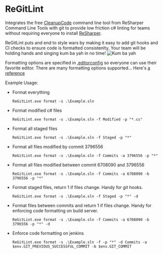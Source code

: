 # ReGitLint

Integrates the free
[CleanupCode](https://www.jetbrains.com/help/resharper/CleanupCode.html)
command line tool from ReSharper Command Line Tools with git to provide
low friction c# linting for teams without requiring everyone to install
[ReSharper](https://www.jetbrains.com/resharper/).

ReGitLint puts and end to style wars by making it easy to add git hooks
and CI checks to ensure code is formatted consistenlty. Your team will
be holding hands and singing kum ba yah in no time!
![Kum ba yah](https://giphy.com/gifs/southparkgifs-3oz8xClhwv2EnhZeXS)

Formatting options are specified in
[.editorconfig](https://editorconfig.org/) so everyone can use their
favorite editor. There are many formatting options supported... Here's
[a reference](https://www.jetbrains.com/help/resharper/EditorConfig_Generalized.html)

Example Usage:

* Format everything

    `ReGitLint.exe format -s .\Example.sln`

* Format modified c# files

    `ReGitLint.exe format -s .\Example.sln -f Modified -p "*.cs"`

* Format all staged files

    `ReGitLint.exe format -s .\Example.sln -f Staged -p "*"`

* Format all files modified by commit 3796556

	`ReGitLint.exe format -s .\Example.sln -f Commits -a 3796556 -p "*"`

* Format all files modified between commit 6708090 and 3796556

    `ReGitLint.exe format -s .\Example.sln -f Commits -a 6708090 -b 3796556 -p "*"`

* Format staged files, return 1 if files change. Handy for git hooks.

    `ReGitLint.exe format -s .\Example.sln -f Staged -p "*" -d`

* Format files between commits and return 1 if files change. Handy for
  enforcing code formatting on build server.

    `ReGitLint.exe format -s .\Example.sln -f Commits -a 6708090 -b 3796556 -p "*" -d`

* Enforce code formatting on jenkins

    `ReGitLint.exe format -s .\Example.sln -f -p "*" -d Commits -a $env.GIT_PREVIOUS_SUCCESSFUL_COMMIT -b $env.GIT_COMMIT`
